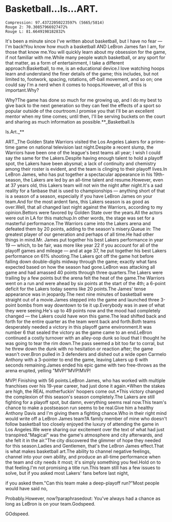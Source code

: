# Basketball…Is…ART.

```
Compression: 97.43722050223597% (5665/5814)
Rouge 2: 70.30857966927472%
Rouge L: 81.6649198182832%
```

It's been a minute since I've written about basketball, but I have no fear — I'm back!You know how much a basketball AND LeBron James fan I am, for those that know me.You will quickly learn about my obsession for the game, if not familiar with me.While many people watch basketball, or any sport for that matter, as a form of entertainment, I take a different approach:Basketball, to me, is an educational device.I love watching hoops learn and understand the finer details of the game; this includes, but not limited to, footwork, spacing, rotations, off-ball movement, and so on; one could say I'm a nerd when it comes to hoops.However, all of this is important.Why?

Why?The game has done so much for me growing up, and I do my best to give back to the next generation so they can feel the effects of a sport so popular outside of the courtroom.I promise you that I'll be an excellent mentor when my time comes; until then, I'll be serving buckets on the court and sharing as much information as possible.**\_Basketball.Is

Is.Art.\_**

 ART.\_The Golden State Warriors visited the Los Angeles Lakers for a prime-time game on national television last night.Despite a recent slump, the Warriors have been one of the league's best teams all year; I wish I could say the same for the Lakers.Despite having enough talent to hold a playoff spot, the Lakers have been abysmal; a lack of continuity and chemistry among their roster is evident, and the team is clinging to their playoff lives.In LeBron James, who has put together a spectacular appearance in his 19th-season, the Lakers are led by an all-time talent and resume.However, even at 37 years old, this Lakers team will not win the night after night.It's a sad reality for a fanbase that is used to championships — anything short of that is a season of a season, especially if you have LeBron James on your team.And for the most ardent fans, this Lakers season is as good as over.Well, that all changed last night against the Warriors, according to my opinion.Bettors were favored by Golden State over the years.All the actors were out in LA for this matchup.In other words, the stage was set for a masterful performance.The Warriors came into the Lakers arena and defeated them by 20 points, adding to the season's misery.Queue in: The greatest player of our generation and perhaps of all time.He had other things in mind.Mr. James put together his best Lakers performance in year 19 — which, to be fair, was more like year 22 if you account for all of the playoff games and mileage — and at age 37, he put together his best Lakers performance on 61% shooting.The Lakers got off the game hot before falling down double-digits midway through the game; exactly what fans expected based on how the season had gone.LeBron was attacking all game and had amassed 40 points through three quarters.The Lakers were trailing by a few points but the arena felt the heat of the game.The Warriors went on a run and were ahead by six points at the start of the 4th; a 6-point deficit for the Lakers today seems like 20 points.The James' tense appearance was in jeopardy.The next nine minutes of basketball were straight out of a movie.James stepped into the game and launched three 3-point bombs from way downtown to tie it up.Everybody was in awe of what they were seeing.He's up to 49 points now and the mood had completely changed — the Lakers could have won this game.The lead shifted back and forth for the entire quarter as the team went back and forth.Both teams desperately needed a victory in this playoff game environment.It was number 6 that sealed the victory as the game came to an end.LeBron continued a costly turnover with an alley-oop dunk so loud that I thought he was going to tear the rim down.The pass seemed a bit too far to corral, but he threw down the dunk with no hesitation or reaction after; the game wasn't over.Bron pulled in 3 defenders and dished out a wide open Carmelo Anthony with a 3-pointer to end the game, leaving Lakers up 6 with seconds remaining.James ended his epic game with two free-throws as the arena erupted, yelling "MVP!"MVP!MVP! 

MVP! Finishing with 56 points.LeBron James, who has worked with multiple franchises over his 19-year career, had just done it again.*When the stakes are high, the REAL motherfuckin' hoopers come out.*This victory changed the complexion of this season's season completely.The Lakers are still fighting for a playoff spot, but damn, everything seems real now.This team's chance to make a postseason run seems to be real.Give him a healthy Anthony Davis and I'm giving them a fighting chance.Who in their right mind would write off a LeBron James team?A family member of mine who doesn't follow basketball too closely enjoyed the luxury of attending the game in Los Angeles.We were sharing our excitement over the text of what had just transpired."Magical" was the game's atmosphere and city afterwards, and she felt it in the air."The city discovered the glimmer of hope they needed for this season.Ladies and Gentlemen, that's the LeBron James effect.That is what makes basketball art.The ability to channel negative feelings, channel into your own ability, and produce an all-time performance when the team and city needs it most; it's simply something you feel.Hold on to that feeling.I'm not promising a title run.This team still has a few issues to solve, but if you asked most Lakers' fans before last night,

 if you asked them."Can this team make a deep-playoff run?"Most people would have said no, 

 Probably.However, now?paraphrasedout: You've always had a chance as long as LeBron is on your team.Godspeed.

 GOdspeed.
